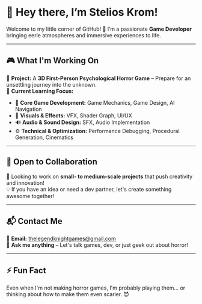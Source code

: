 # 👾 Hey there, I’m Stelios Krom!  
Welcome to my little corner of GitHub! 🚀 I’m a passionate **Game Developer** bringing eerie atmospheres and immersive experiences to life.  

---

## 🎮 What I'm Working On  
🔹 **Project:** A **3D First-Person Psychological Horror Game** – Prepare for an unsettling journey into the unknown.  
🔹 **Current Learning Focus:**  
   - 🎯 **Core Game Development:** Game Mechanics, Game Design, AI Navigation  
   - 🎨 **Visuals & Effects:** VFX, Shader Graph, UI/UX  
   - 🔊 **Audio & Sound Design:** SFX, Audio Implementation  
   - ⚙️ **Technical & Optimization:** Performance Debugging, Procedural Generation, Cinematics  

---

## 🤝 Open to Collaboration  
🚀 Looking to work on **small- to medium-scale projects** that push creativity and innovation!  
💡 If you have an idea or need a dev partner, let's create something awesome together!  

---

## 📬 Contact Me  
📧 **Email:** thelegendknightgames@gmail.com  
💬 **Ask me anything** – Let's talk games, dev, or just geek out about horror!  

---

## ⚡ Fun Fact  
Even when I'm not making horror games, I'm probably playing them... or thinking about how to make them even scarier. 😈  




